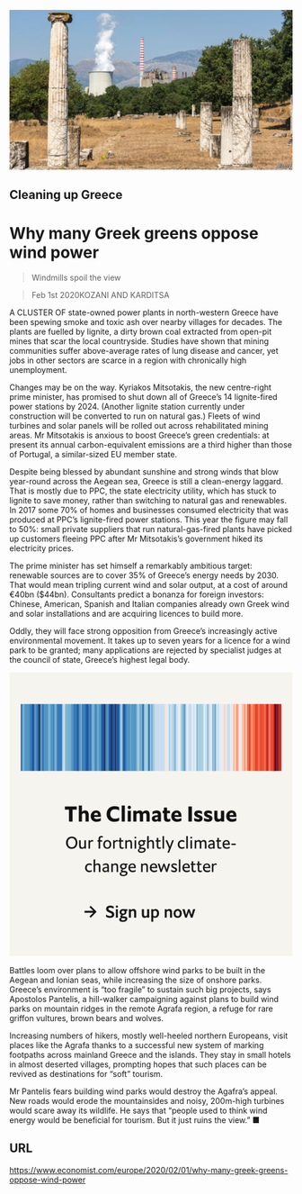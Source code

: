 ![](./images/20200201_EUP505.jpg)

## Cleaning up Greece

# Why many Greek greens oppose wind power

> Windmills spoil the view

> Feb 1st 2020KOZANI AND KARDITSA

A  CLUSTER OF state-owned power plants in north-western Greece have been spewing smoke and toxic ash over nearby villages for decades. The plants are fuelled by lignite, a dirty brown coal extracted from open-pit mines that scar the local countryside. Studies have shown that mining communities suffer above-average rates of lung disease and cancer, yet jobs in other sectors are scarce in a region with chronically high unemployment.

Changes may be on the way. Kyriakos Mitsotakis, the new centre-right prime minister, has promised to shut down all of Greece’s 14 lignite-fired power stations by 2024. (Another lignite station currently under construction will be converted to run on natural gas.) Fleets of wind turbines and solar panels will be rolled out across rehabilitated mining areas. Mr Mitsotakis is anxious to boost Greece’s green credentials: at present its annual carbon-equivalent emissions are a third higher than those of Portugal, a similar-sized EU member state.

Despite being blessed by abundant sunshine and strong winds that blow year-round across the Aegean sea, Greece is still a clean-energy laggard. That is mostly due to PPC, the state electricity utility, which has stuck to lignite to save money, rather than switching to natural gas and renewables. In 2017 some 70% of homes and businesses consumed electricity that was produced at PPC’s lignite-fired power stations. This year the figure may fall to 50%: small private suppliers that run natural-gas-fired plants have picked up customers fleeing PPC after Mr Mitsotakis’s government hiked its electricity prices.

The prime minister has set himself a remarkably ambitious target: renewable sources are to cover 35% of Greece’s energy needs by 2030. That would mean tripling current wind and solar output, at a cost of around €40bn ($44bn). Consultants predict a bonanza for foreign investors: Chinese, American, Spanish and Italian companies already own Greek wind and solar installations and are acquiring licences to build more.

Oddly, they will face strong opposition from Greece’s increasingly active environmental movement. It takes up to seven years for a licence for a wind park to be granted; many applications are rejected by specialist judges at the council of state, Greece’s highest legal body.

[](https://www.economist.com//theclimateissue/)

![](./images/article_call-to-action_-_the_climate_issue2x_4.png)

Battles loom over plans to allow offshore wind parks to be built in the Aegean and Ionian seas, while increasing the size of onshore parks. Greece’s environment is “too fragile” to sustain such big projects, says Apostolos Pantelis, a hill-walker campaigning against plans to build wind parks on mountain ridges in the remote Agrafa region, a refuge for rare griffon vultures, brown bears and wolves.

Increasing numbers of hikers, mostly well-heeled northern Europeans, visit places like the Agrafa thanks to a successful new system of marking footpaths across mainland Greece and the islands. They stay in small hotels in almost deserted villages, prompting hopes that such places can be revived as destinations for “soft” tourism.

Mr Pantelis fears building wind parks would destroy the Agafra’s appeal. New roads would erode the mountainsides and noisy, 200m-high turbines would scare away its wildlife. He says that “people used to think wind energy would be beneficial for tourism. But it just ruins the view.” ■

## URL

https://www.economist.com/europe/2020/02/01/why-many-greek-greens-oppose-wind-power
